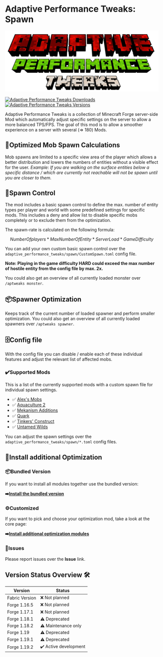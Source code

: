 # Adaptive Performance Tweaks: Spawn

![Adaptive Performance Tweaks: Spawn][header]

[![Adaptive Performance Tweaks Downloads](http://cf.way2muchnoise.eu/full_573708_downloads.svg)](https://www.curseforge.com/minecraft/mc-mods/adaptive-performance-tweaks-spawn)
[![Adaptive Performance Tweaks Versions](http://cf.way2muchnoise.eu/versions/Minecraft_573708_all.svg)](https://www.curseforge.com/minecraft/mc-mods/adaptive-performance-tweaks-spawn)

Adaptive Performance Tweaks is a collection of Minecraft Forge server-side Mod which automatically adjust specific settings on the server to allow a more balanced TPS/FPS.
The goal of this mod is to allow a smoother experience on a server with several (=> 180) Mods.

## 👾Optimized Mob Spawn Calculations

Mob spawns are limited to a specific view area of the player which allows a better distribution and lowers the numbers of entities without a visible effect for the user.
_Example: If you are walking on the surface entities below a specific distance / which are currently not reachable will not be spawn until you are closer to them._

## 👻Spawn Control

The mod includes a basic spawn control to define the max. number of entity types per player and world with some predefined settings for specific mods.
This includes a deny and allow list to disable specific mobs completely or to exclude them from the optimization.

The spawn-rate is calculated on the following formula:

```math
Number Of players * Max Number Of Entity * Server Load * Game Difficulty
```

You can add your own custom basic spawn control over the `adaptive_performance_tweaks/spawn/CustomSpawn.toml` config file.

**Note: Playing in the game difficulty HARD could exceed the max number of hostile entity from the config file by max. 2x.**

You could also get an overview of all currently loaded monster over `/aptweaks monster`.

## 📦Spawner Optimization

Keeps track of the current number of loaded spawner and perform smaller optimization.
You could also get an overview of all currently loaded spawners over `/aptweaks spawner`.

## 🗄️Config file

With the config file you can disable / enable each of these individual features and adjust the relevant list of affected mobs.

### ✔️Supported Mods

This is a list of the currently supported mods with a custom spawn file for individual spawn settings.

- ✅ [Alex's Mobs][alexmobs]
- ✅ [Aquaculture 2][aquaculture]
- ✅ [Mekanism Additions][mekanismadditions]
- ✅ [Quark][quark]
- ✅ [Tinkers' Construct][tinkersconstruct]
- ✅ [Untamed Wilds][untamedwilds]

You can adjust the spawn settings over the `adaptive_performance_tweaks/spawn/*.toml` config files.

## 🚀Install additional Optimization

### 📦Bundled Version

If you want to install all modules together use the bundled version:

**➡️[Install the bundled version][bundled]**

### ⚙️Customized

If you want to pick and choose your optimization mod, take a look at the core page:

**➡️[Install additional optimization modules][core]**

### 🚩Issues

Please report issues over the **Issue** link.

## Version Status Overview 🛠️

| Version        | Status                |
| -------------- | --------------------- |
| Fabric Version | ❌ Not planned        |
| Forge 1.16.5   | ❌ Not planned        |
| Forge 1.17.1   | ❌ Not planned        |
| Forge 1.18.1   | ⚠️ Deprecated         |
| Forge 1.18.2   | ⚠️ Maintenance only   |
| Forge 1.19     | ⚠️ Deprecated         |
| Forge 1.19.1   | ⚠️ Deprecated         |
| Forge 1.19.2   | ✔️ Active development |

[header]: ../assets/aptweaks-header-only.png
[bundled]: https://www.curseforge.com/minecraft/mc-mods/adaptive-performance-tweaks
[core]: https://www.curseforge.com/minecraft/mc-mods/adaptive-performance-tweaks-core
[gamerules]: https://www.curseforge.com/minecraft/mc-mods/adaptive-performance-tweaks-gamerules
[items]: https://www.curseforge.com/minecraft/mc-mods/adaptive-performance-tweaks-items
[player]: https://www.curseforge.com/minecraft/mc-mods/adaptive-performance-tweaks-player

[alexmobs]: https://www.curseforge.com/minecraft/mc-mods/alexs-mobs
[aquaculture]: https://www.curseforge.com/minecraft/mc-mods/aquaculture
[mekanismadditions]: https://www.curseforge.com/minecraft/mc-mods/mekanism-additions
[quark]: https://www.curseforge.com/minecraft/mc-mods/quark
[tinkersconstruct]: https://www.curseforge.com/minecraft/mc-mods/tinkers-construct
[untamedwilds]: https://www.curseforge.com/minecraft/mc-mods/untamedwilds
